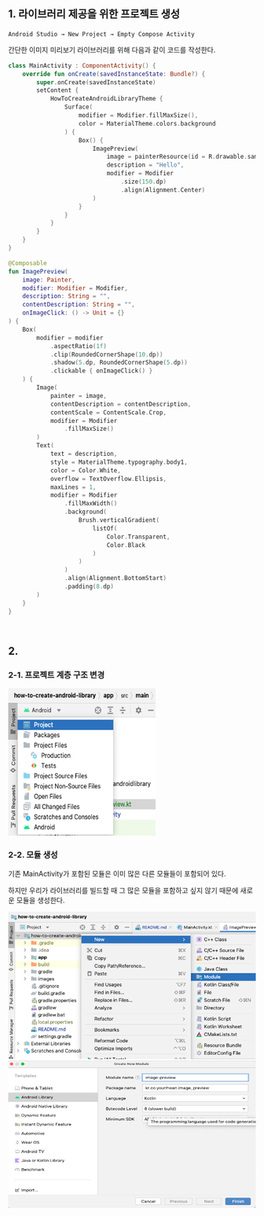 ## 1. 라이브러리 제공을 위한 프로젝트 생성

`Android Studio → New Project → Empty Compose Activity`

간단한 이미지 미리보기 라이브러리를 위해 다음과 같이 코드를 작성한다.

```Kotlin
class MainActivity : ComponentActivity() {
    override fun onCreate(savedInstanceState: Bundle?) {
        super.onCreate(savedInstanceState)
        setContent {
            HowToCreateAndroidLibraryTheme {
                Surface(
                    modifier = Modifier.fillMaxSize(), 
                    color = MaterialTheme.colors.background
                ) {
                    Box() {
                        ImagePreview(
                            image = painterResource(id = R.drawable.sample),
                            description = "Hello",
                            modifier = Modifier
                                .size(150.dp)
                                .align(Alignment.Center)
                        )
                    }
                }
            }
        }
    }
}
```

```Kotlin
@Composable
fun ImagePreview(
    image: Painter,
    modifier: Modifier = Modifier,
    description: String = "",
    contentDescription: String = "",
    onImageClick: () -> Unit = {}
) {
    Box(
        modifier = modifier
            .aspectRatio(1f)
            .clip(RoundedCornerShape(10.dp))
            .shadow(5.dp, RoundedCornerShape(5.dp))
            .clickable { onImageClick() }
    ) {
        Image(
            painter = image,
            contentDescription = contentDescription,
            contentScale = ContentScale.Crop,
            modifier = Modifier
                .fillMaxSize()
        )
        Text(
            text = description,
            style = MaterialTheme.typography.body1,
            color = Color.White,
            overflow = TextOverflow.Ellipsis,
            maxLines = 1,
            modifier = Modifier
                .fillMaxWidth()
                .background(
                    Brush.verticalGradient(
                        listOf(
                            Color.Transparent,
                            Color.Black
                        )
                    )
                )
                .align(Alignment.BottomStart)
                .padding(8.dp)
        )
    }
}
```

<br>

## 2. 

### 2-1. 프로젝트 계층 구조 변경

<img src="https://github.com/younhwan97/how-to-create-android-library/blob/main/images/how-to-android-library-1.png?raw=true" width="300" height="300"/>

<br>

### 2-2. 모듈 생성

기존 MainActivity가 포함된 모듈은 이미 많은 다른 모듈들이 포함되어 있다. 

하지만 우리가 라이브러리를 빌드할 때 그 많은 모듈을 포함하고 싶지 않기 때문에 새로운 모듈을 생성한다.

<img src="https://github.com/younhwan97/how-to-create-android-library/blob/main/images/how-to-android-library-2.png?raw=true" width="550" height="300"/>

<img src="https://github.com/younhwan97/how-to-create-android-library/blob/main/images/how-to-android-library-3.png?raw=true" width="550" height="300"/>

